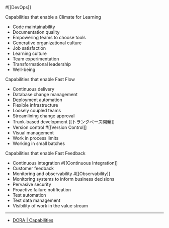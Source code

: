 #[[DevOps]]

Capabilities that enable a Climate for Learning

- Code maintainability
- Documentation quality
- Empowering teams to choose tools
- Generative organizational culture
- Job satisfaction
- Learning culture
- Team experimentation
- Transformational leadership
- Well-being

Capabilities that enable Fast Flow

- Continuous delivery
- Database change management
- Deployment automation
- Flexible infrastructure
- Loosely coupled teams
- Streamlining change approval
- Trunk-based development [[トランクベース開発]]
- Version control #[[Version Control]]
- Visual management
- Work in process limits
- Working in small batches

Capabilities that enable Fast Feedback

- Continuous integration #[[Continuous Integration]]
- Customer feedback
- Monitoring and observability #[[Observability]]
- Monitoring systems to inform business decisions
- Pervasive security
- Proactive failure notification
- Test automation
- Test data management
- Visibility of work in the value stream

---

- [DORA | Capabilities](https://dora.dev/capabilities/)